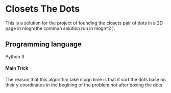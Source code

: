 # Closets The Dots
This is a solution for the project of founding the closets pair of dots in a 2D page in nlogn(the common solution run in nlogn^2 ). 
## Programming language
Python 3
#### Main Trick 
The reason that this algorithm take nlogn time is that it sort the dots base on their y coordinates in the begining of the problem not after boxing the dots 

